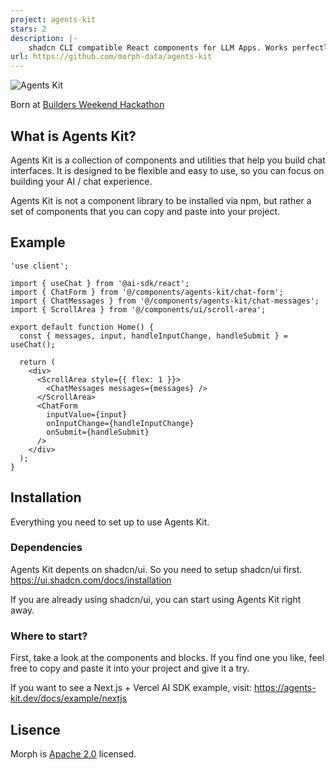 ```yaml
---
project: agents-kit
stars: 2
description: |-
    shadcn CLI compatible React components for LLM Apps. Works perfectly with Vercel AI SDK.
url: https://github.com/morph-data/agents-kit
---
```



![Agents Kit](/assets/agents-kit2.gif)

Born at [Builders Weekend Hackathon](https://www.buildersweekend.co/)

## What is Agents Kit?

Agents Kit is a collection of components and utilities that help you build chat interfaces. It is designed to be flexible and easy to use, so you can focus on building your AI / chat experience.

Agents Kit is not a component library to be installed via npm, but rather a set of components that you can copy and paste into your project.

## Example

```tsx
'use client';

import { useChat } from '@ai-sdk/react';
import { ChatForm } from '@/components/agents-kit/chat-form';
import { ChatMessages } from '@/components/agents-kit/chat-messages';
import { ScrollArea } from '@/components/ui/scroll-area';

export default function Home() {
  const { messages, input, handleInputChange, handleSubmit } = useChat();

  return (
    <div>
      <ScrollArea style={{ flex: 1 }}>
        <ChatMessages messages={messages} />
      </ScrollArea>
      <ChatForm
        inputValue={input}
        onInputChange={handleInputChange}
        onSubmit={handleSubmit}
      />
    </div>
  );
}
```

## Installation

Everything you need to set up to use Agents Kit.

### Dependencies

Agents Kit depents on shadcn/ui. So you need to setup shadcn/ui first. https://ui.shadcn.com/docs/installation

If you are already using shadcn/ui, you can start using Agents Kit right away.

### Where to start?
First, take a look at the components and blocks. If you find one you like, feel free to copy and paste it into your project and give it a try.

If you want to see a Next.js + Vercel AI SDK example, visit: https://agents-kit.dev/docs/example/nextjs

## Lisence

Morph is [Apache 2.0](https://www.apache.org/licenses/LICENSE-2.0) licensed.
